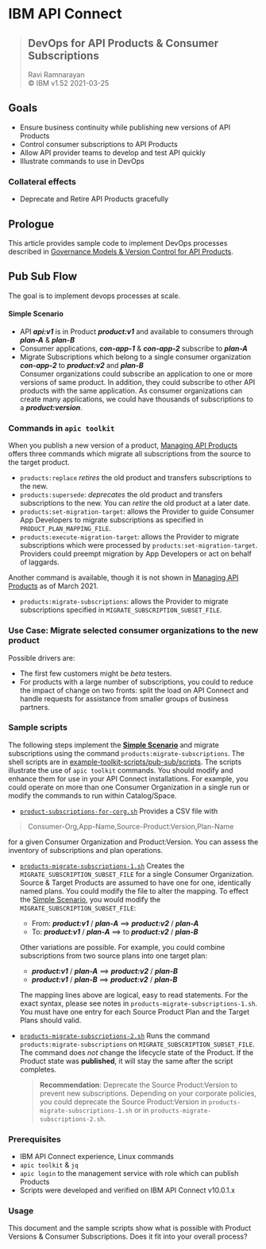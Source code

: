 # IBM API Connect  
> ## DevOps for API Products & Consumer Subscriptions  
>  Ravi Ramnarayan  
>  &copy; IBM v1.52  2021-03-25    

## Goals  
  - Ensure business continuity while publishing new versions of API Products  
  - Control consumer subscriptions to API Products  
  - Allow API provider teams to develop and test API quickly  
  - Illustrate commands to use in DevOps
### Collateral effects   
  - Deprecate and Retire API Products gracefully  

## Prologue
This article provides sample code to implement DevOps processes described in [Governance Models & Version Control for API Products](./APIC-Pub-Sub-Version.md).

## <a name="Pub Sub Flow"></a> Pub Sub Flow  
The goal is to implement devops processes at scale.  
#### <a name="Simple-Scenario"></a> Simple Scenario  
- API ***api:v1*** is in Product ***product:v1*** and available to consumers through ***plan-A*** & ***plan-B***   
- Consumer applications, ***con-app-1*** & ***con-app-2*** subscribe to ***plan-A***   
- Migrate Subscriptions which belong to a single consumer organization ***con-app-2*** to ***product:v2*** and ***plan-B***   
  Consumer organizations could subscribe an application to one or more versions of same product. In addition, they could subscribe to other API products with the same application. As consumer organizations can create many applications, we could have thousands of subscriptions to a ***product:version***.

### Commands in `apic toolkit`   

When you publish a new version of a product, [Managing API Products](https://www.ibm.com/support/knowledgecenter/SSMNED_v10/com.ibm.apic.toolkit.doc/capim-toolkit-cli-manage-products.html) offers three commands which migrate all subscriptions from the source to the target product.  
- `products:replace` *retires* the old product and transfers subscriptions to the new.   
- `products:supersede`: *deprecates* the old product and transfers subscriptions to the new. You can *retire* the old product at a later date.      
- `products:set-migration-target`: allows the Provider to guide Consumer App Developers to migrate subscriptions as specified in `PRODUCT_PLAN_MAPPING_FILE`.   
- `products:execute-migration-target`: allows the Provider to migrate subscriptions which were processed by `products:set-migration-target`. Providers could preempt migration by App Developers or act on behalf of laggards.   

Another command is available, though it is not shown in [Managing API Products](https://www.ibm.com/support/knowledgecenter/SSMNED_v10/com.ibm.apic.toolkit.doc/capim-toolkit-cli-manage-products.html) as of March 2021.  
- `products:migrate-subscriptions`: allows the Provider to migrate subscriptions specified in `MIGRATE_SUBSCRIPTION_SUBSET_FILE`.

### Use Case: Migrate selected consumer organizations to the new product
Possible drivers are:
- The first few customers might be *beta* testers.
- For products with a large number of subscriptions, you could to reduce the impact of change on two fronts: split the load on API Connect and handle requests for assistance from smaller groups of business partners.   

### Sample scripts  
The following steps implement the [**Simple Scenario**](#Simple-Scenario) and migrate subscriptions using the command `products:migrate-subscriptions`. The shell scripts are in [example-toolkit-scripts/pub-sub/scripts](./scripts). The scripts illustrate the use of `apic toolkit` commands. You should modify and enhance them for use in your API Connect installations. For example, you could operate on more than one Consumer Organization in a single run or modify the commands to run within Catalog/Space.   

- [`product-subscriptions-for-corg.sh`](./scripts/product-subscriptions-for-corg.sh) Provides a CSV file with
> Consumer-Org,App-Name,Source-Product:Version,Plan-Name   

  for a given Consumer Organization and Product:Version. You can assess the inventory of subscriptions and plan operations.  
- [`products-migrate-subscriptions-1.sh`](./scripts/products-migrate-subscriptions-1.sh) Creates the `MIGRATE_SUBSCRIPTION_SUBSET_FILE` for a single Consumer Organization. Source & Target Products are assumed to have one for one, identically named plans. You could modify the file to alter the mapping. To effect the [Simple Scenario](#Simple-Scenario), you would modify the `MIGRATE_SUBSCRIPTION_SUBSET_FILE`:
  - From: ***product:v1*** / ***plan-A*** ==> ***product:v2*** / ***plan-A***  
  - To: ***product:v1*** / ***plan-A*** ==> to ***product:v2*** / ***plan-B***  

  Other variations are possible. For example, you could combine subscriptions from two source plans into one target plan:

  - ***product:v1*** / ***plan-A*** ==> ***product:v2*** / ***plan-B***  
  - ***product:v1*** / ***plan-B*** ==> ***product:v2*** / ***plan-B***  

  The mapping lines above are logical, easy to read statements. For the exact syntax, please see notes in `products-migrate-subscriptions-1.sh`. You must have one entry for each Source Product Plan and the Target Plans should valid.  

- [`products-migrate-subscriptions-2.sh`](./scripts/products-migrate-subscriptions-2.sh) Runs the command `products:migrate-subscriptions` on  `MIGRATE_SUBSCRIPTION_SUBSET_FILE`. The command does *not* change the lifecycle state of the Product. If the Product state was **published**, it will stay the same after the script completes.  

  > **Recommendation**: Deprecate the Source Product:Version to prevent new subscriptions. Depending on your corporate policies, you could deprecate the Source Product:Version in `products-migrate-subscriptions-1.sh` or in `products-migrate-subscriptions-2.sh`.

### Prerequisites  
- IBM API Connect experience, Linux commands
- `apic toolkit` & `jq`
- `apic login` to the management service with role which can publish Products  
- Scripts were developed and verified on IBM API Connect v10.0.1.x

### Usage  
This document and the sample scripts show what is possible with Product Versions & Consumer Subscriptions. Does it fit into your overall process?
